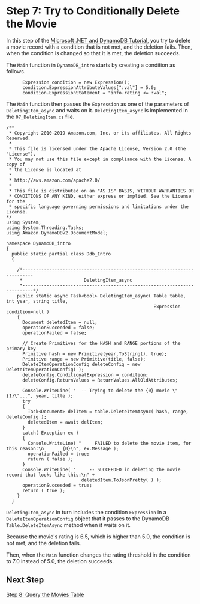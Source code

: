 # Step 7: Try to Conditionally Delete the Movie<a name="GettingStarted.NET.07"></a>

In this step of the [Microsoft \.NET and DynamoDB Tutorial](GettingStarted.NET.md), you try to delete a movie record with a condition that is not met, and the deletion fails\. Then, when the condition is changed so that it is met, the deletion succeeds\.

The `Main` function in `DynamoDB_intro` starts by creating a condition as follows\.

```
      Expression condition = new Expression();
      condition.ExpressionAttributeValues[":val"] = 5.0;
      condition.ExpressionStatement = "info.rating <= :val";
```

The `Main` function then passes the `Expression` as one of the parameters of `DeletingItem_async` and waits on it\. `DeletingItem_async` is implemented in the `07_DeletingItem.cs` file\.

```
/**
 * Copyright 2010-2019 Amazon.com, Inc. or its affiliates. All Rights Reserved.
 *
 * This file is licensed under the Apache License, Version 2.0 (the "License").
 * You may not use this file except in compliance with the License. A copy of
 * the License is located at
 *
 * http://aws.amazon.com/apache2.0/
 *
 * This file is distributed on an "AS IS" BASIS, WITHOUT WARRANTIES OR
 * CONDITIONS OF ANY KIND, either express or implied. See the License for the
 * specific language governing permissions and limitations under the License.
*/
using System;
using System.Threading.Tasks;
using Amazon.DynamoDBv2.DocumentModel;

namespace DynamoDB_intro
{
  public static partial class Ddb_Intro
  {

    /*--------------------------------------------------------------------------
     *                       DeletingItem_async
     *--------------------------------------------------------------------------*/
    public static async Task<bool> DeletingItem_async( Table table, int year, string title,
                                                       Expression condition=null )
    {
      Document deletedItem = null;
      operationSucceeded = false;
      operationFailed = false;

      // Create Primitives for the HASH and RANGE portions of the primary key
      Primitive hash = new Primitive(year.ToString(), true);
      Primitive range = new Primitive(title, false);
      DeleteItemOperationConfig deleteConfig = new DeleteItemOperationConfig( );
      deleteConfig.ConditionalExpression = condition;
      deleteConfig.ReturnValues = ReturnValues.AllOldAttributes;

      Console.WriteLine( "  -- Trying to delete the {0} movie \"{1}\"...", year, title );
      try
      {
        Task<Document> delItem = table.DeleteItemAsync( hash, range, deleteConfig );
        deletedItem = await delItem;
      }
      catch( Exception ex )
      {
        Console.WriteLine( "     FAILED to delete the movie item, for this reason:\n       {0}\n", ex.Message );
        operationFailed = true;
        return ( false );
      }
      Console.WriteLine( "     -- SUCCEEDED in deleting the movie record that looks like this:\n" +
                            deletedItem.ToJsonPretty( ) );
      operationSucceeded = true;
      return ( true );
    }
  }
```

`DeletingItem_async` in turn includes the condition `Expression` in a `DeleteItemOperationConfig` object that it passes to the DynamoDB `Table.DeleteItemAsync` method when it waits on it\.

Because the movie's rating is 6\.5, which is higher than 5\.0, the condition is not met, and the deletion fails\.

Then, when the `Main` function changes the rating threshold in the condition to 7\.0 instead of 5\.0, the deletion succeeds\.

## Next Step<a name="GettingStarted.NET.07.NextStep"></a>

[Step 8: Query the Movies Table](GettingStarted.NET.08.md)
